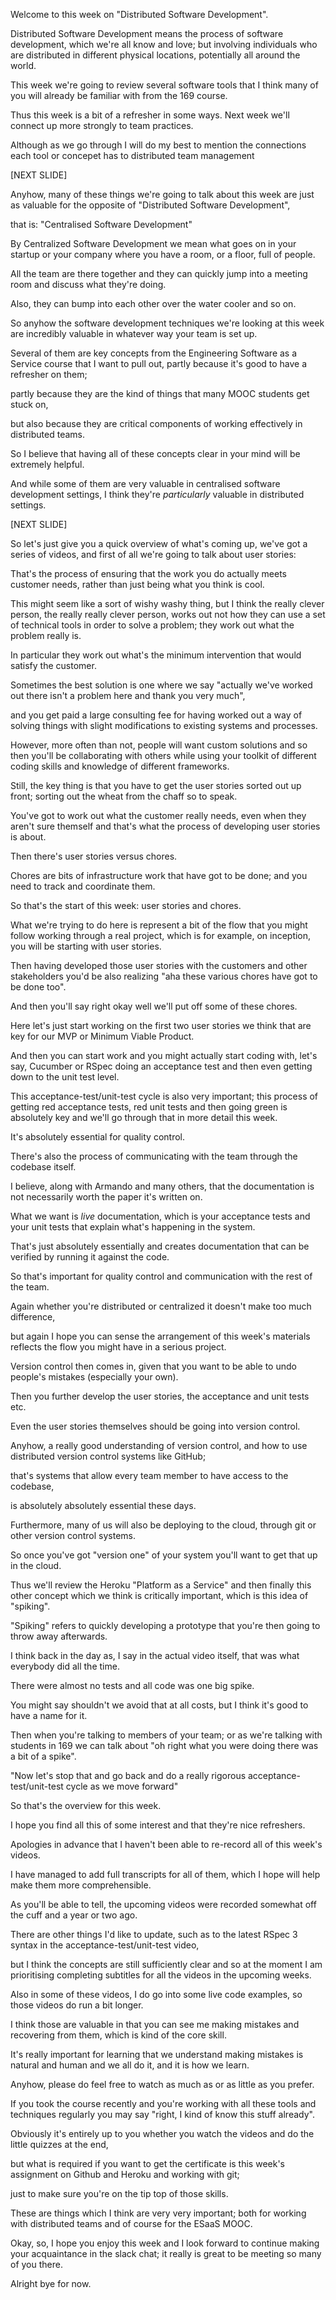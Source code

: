 Welcome to this week on "Distributed Software Development". 

Distributed Software Development means the process of software development, which we're all know and love; but involving individuals who are distributed in different physical locations, potentially all around the world.

This week we're going to review several software tools that I think many of you will already be familiar with from the 169 course.

Thus this week is a bit of a refresher in some ways.  Next week we'll connect up more strongly to team practices.

Although as we go through I will do my best to mention the connections each tool or concepet has to distributed team management

[NEXT SLIDE]

Anyhow, many of these things we're going to talk about this week are just as valuable for the opposite of "Distributed Software Development",

that is: "Centralised Software Development"

By Centralized Software Development we mean what goes on in your startup or your company where you have a room, or a floor, full of people.

All the team are there together and they can quickly jump into a meeting room and discuss what they're doing. 

Also, they can bump into each other over the water cooler and so on.

So anyhow the software development techniques we're looking at this week are incredibly valuable in whatever way your team is set up.

Several of them are key concepts from the Engineering Software as a Service course that I want to pull out, partly because it's good to have a refresher on them;

partly because they are the kind of things that many MOOC students get stuck on,

but also because they are critical components of working effectively in distributed teams.

So I believe that having all of these concepts clear in your mind will be extremely helpful.

And while some of them are very valuable in centralised software development settings, I think they're *particularly* valuable in distributed settings.

[NEXT SLIDE]

So let's just give you a quick overview of what's coming up, we've got a series of videos, and first of all we're going to talk about user stories:

That's the process of ensuring that the work you do actually meets customer needs, rather than just being what you think is cool.

This might seem like a sort of wishy washy thing, but I think the really clever person, the really really clever person, works out not how they can use a set of technical tools in order to solve a problem; they work out what the problem really is.

In particular they work out what's the minimum intervention that would satisfy the customer.  

Sometimes the best solution is one where we say "actually we've worked out there isn't a problem here and thank you very much",

and you get paid a large consulting fee for having worked out a way of solving things with slight modifications to existing systems and processes.

However, more often than not, people will want custom solutions and so then you'll be collaborating with others while using your toolkit of different coding skills and knowledge of different frameworks.

Still, the key thing is that you have to get the user stories sorted out up front; sorting out the wheat from the chaff so to speak.  

You've got to work out what the customer really needs, even when they aren't sure themself and that's what the process of developing user stories is about.

Then there's user stories versus chores. 

Chores are bits of infrastructure work that have got to be done; and you need to track and coordinate them.

So that's the start of this week: user stories and chores. 

What we're trying to do here is represent a bit of the flow that you might follow working through a real project, which is for example, on inception, you will be starting with user stories.

Then having developed those user stories with the customers and other stakeholders you'd be also realizing "aha these various chores have got to be done too". 

And then you'll say right okay well we'll put off some of these chores. 

Here let's just start working on the first two user stories we think that are key for our MVP or Minimum Viable Product.

And then you can start work and you might actually start coding with, let's say, Cucumber or RSpec doing an acceptance test and then even getting down to the unit test level.

This acceptance-test/unit-test cycle is also very important; this process of getting red acceptance tests, red unit tests and then going green is absolutely key and we'll go through that in more detail this week. 

It's absolutely essential for quality control.

There's also the process of communicating with the team through the codebase itself.  

I believe, along with Armando and many others, that the documentation is not necessarily worth the paper it's written on.  

What we want is *live* documentation, which is your acceptance tests and your unit tests that explain what's happening in the system.

That's just absolutely essentially and creates documentation that can be verified by running it against the code.

So that's important for quality control and communication with the rest of the team.

Again whether you're distributed or centralized it doesn't make too much difference,

but again I hope you can sense the arrangement of this week's materials reflects the flow you might have in a serious project.

Version control then comes in, given that you want to be able to undo people's mistakes (especially your own).

Then you further develop the user stories, the acceptance and unit tests etc.

Even the user stories themselves should be going into version control.

Anyhow, a really good understanding of version control, and how to use distributed version control systems like GitHub; 

that's systems that allow every team member to have access to the codebase,

is absolutely absolutely essential these days.

Furthermore, many of us will also be deploying to the cloud, through git or other version control systems.

So once you've got "version one" of your system you'll want to get that up in the cloud. 

Thus we'll review the Heroku "Platform as a Service" and then finally this other concept which we think is critically important, which is this idea of "spiking".

"Spiking" refers to quickly developing a prototype that you're then going to throw away afterwards.

I think back in the day as, I say in the actual video itself, that was what everybody did all the time. 

There were almost no tests and all code was one big spike.  

You might say shouldn't we avoid that at all costs, but I think it's good to have a name for it.

Then when you're talking to members of your team; or as we're talking with students in 169 we can talk about "oh right what you were doing there was a bit of a spike". 

"Now let's stop that and go back and do a really rigorous acceptance-test/unit-test cycle as we move forward"

So that's the overview for this week.

I hope you find all this of some interest and that they're nice refreshers. 

Apologies in advance that I haven't been able to re-record all of this week's videos.  

I have managed to add full transcripts for all of them, which I hope will help make them more comprehensible.  

As you'll be able to tell, the upcoming videos were recorded somewhat off the cuff and a year or two ago.

There are other things I'd like to update, such as to the latest RSpec 3 syntax in the acceptance-test/unit-test video, 

but I think the concepts are still sufficiently clear and so at the moment I am prioritising completing subtitles for all the videos in the upcoming weeks.

Also in some of these videos, I do go into some live code examples, so those videos do run a bit longer.

I think those are valuable in that you can see me making mistakes and recovering from them, which is kind of the core skill.

It's really important for learning that we understand making mistakes is natural and human and we all do it, and it is how we learn.

Anyhow, please do feel free to watch as much as or as little as you prefer. 

If you took the course recently and you're working with all these tools and techniques regularly you may say "right, I kind of know this stuff already".

Obviously it's entirely up to you whether you watch the videos and do the little quizzes at the end,

but what is required if you want to get the certificate is this week's assignment on Github and Heroku and working with git; 

just to make sure you're on the tip top of those skills.

These are things which I think are very very important; both for working with distributed teams and of course for the ESaaS MOOC.

Okay, so, I hope you enjoy this week and I look forward to continue making your acquaintance in the slack chat; it really is great to be meeting so many of you there. 

Alright bye for now.